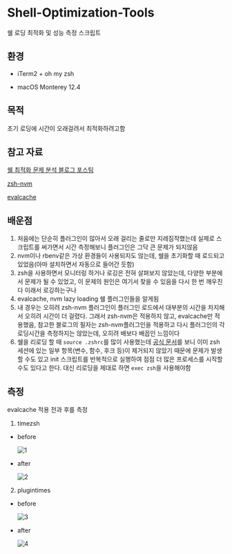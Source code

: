 # Shell-Optimization-Tools

쉘 로딩 최적화 및 성능 측정 스크립트

## 환경

- iTerm2 + oh my zsh

- macOS Monterey 12.4

## 목적

초기 로딩에 시간이 오래걸려서 최적화하려고함

## 참고 자료

[쉘 최적화 문제 분석 블로그 포스팅](https://blog.mattclemente.com/2020/06/26/oh-my-zsh-slow-to-load/)

[zsh-nvm](https://github.com/lukechilds/zsh-nvm)

[evalcache](https://github.com/mroth/evalcache)

## 배운점

1. 처음에는 단순히 플러그인이 많아서 오래 걸리는 줄로만 지레짐작했는데 실제로 스크립트를 써가면서 시간 측정해보니 플러그인은 그닥 큰 문제가 되지않음
2. nvm이나 rbenv같은 가상 환경들이 사용되지도 않는데, 쉘을 초기화할 때 로드되고 있었음(아마 설치하면서 자동으로 들어간 듯함)
3. zsh을 사용하면서 모니터링 하거나 로깅은 전혀 살펴보지 않았는데, 다양한 부분에서 문제가 될 수 있었고, 이 문제의 원인은 여기서 찾을 수 있음을 다시 한 번 깨우친다 이래서 로깅하는구나
4. evalcache, nvm lazy loading 쉘 플러그인들을 알게됨
5. 내 경우는 오히려 zsh-nvm 플러그인이 플러그인 로드에서 대부분의 시간을 차지해서 오히려 시간이 더 걸렸다. 그래서 zsh-nvm은 적용하지 않고, evalcache만 적용했음, 참고한 블로그의 필자는 zsh-nvm플러그인을 적용하고 다시 플러그인의 각 로딩시간을 측정하지는 않았는데, 오히려 배보다 배꼽인 느낌이다
6. 쉘을 리로딩 할 때 `source .zshrc`를 많이 사용했는데 [공식 문서](https://github.com/ohmyzsh/ohmyzsh/wiki/FAQ#how-do-i-reload-the-zshrc-file)를 보니 이미 zsh 세션에 있는 일부 항목(변수, 함수, 후크 등)이 제거되지 않았기 때문에 문제가 발생할 수도 있고 init 스크립트를 반복적으로 실행하여 점점 더 많은 프로세스를 시작할 수도 있다고 한다. 대신 리로딩을 제대로 하면 `exec zsh`을 사용해야함

## 측정

evalcache 적용 전과 후를 측정

1. timezsh

- before

  ![1](https://user-images.githubusercontent.com/48282185/175234353-acafb22d-f34f-4070-81f1-5891d0164c55.png)

- after

  ![2](https://user-images.githubusercontent.com/48282185/175234349-61d849ba-23b2-48f1-8b4c-3b36d9a0c86b.png)

2. plugintimes

- before

  ![3](https://user-images.githubusercontent.com/48282185/175234346-f53b735b-09cd-4d39-b7cf-60789008753b.png)

- after

  ![4](https://user-images.githubusercontent.com/48282185/175234339-21364f8e-7464-47ac-8560-d7ce71077357.png)
